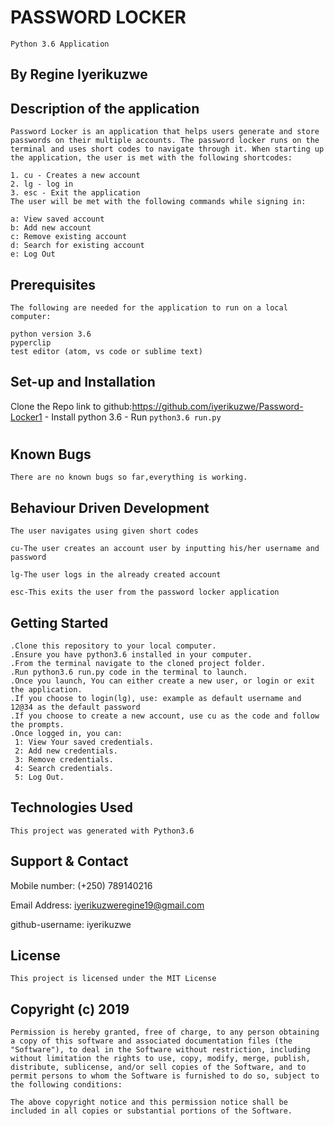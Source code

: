 # PASSWORD LOCKER
    Python 3.6 Application

## By Regine Iyerikuzwe
## Description of the application
    Password Locker is an application that helps users generate and store passwords on their multiple accounts. The password locker runs on the terminal and uses short codes to navigate through it. When starting up the application, the user is met with the following shortcodes:

    1. cu - Creates a new account
    2. lg - log in
    3. esc - Exit the application
    The user will be met with the following commands while signing in:

    a: View saved account
    b: Add new account
    c: Remove existing account
    d: Search for existing account
    e: Log Out
## Prerequisites
    The following are needed for the application to run on a local computer:

    python version 3.6
    pyperclip
    test editor (atom, vs code or sublime text)
## Set-up and Installation
 Clone the Repo link to github:https://github.com/iyerikuzwe/Password-Locker1
    - Install python 3.6
    - Run `python3.6 run.py`
# 
## Known Bugs
    There are no known bugs so far,everything is working.

## Behaviour Driven Development
    The user navigates using given short codes 

    cu-The user creates an account user by inputting his/her username and password 

    lg-The user logs in the already created account 

    esc-This exits the user from the password locker application 
## Getting Started
    .Clone this repository to your local computer.
    .Ensure you have python3.6 installed in your computer.
    .From the terminal navigate to the cloned project folder.
    .Run python3.6 run.py code in the terminal to launch.
    .Once you launch, You can either create a new user, or login or exit the application.
    .If you choose to login(lg), use: example as default username and 12@34 as the default password
    .If you choose to create a new account, use cu as the code and follow the prompts.
    .Once logged in, you can:
     1: View Your saved credentials.
     2: Add new credentials.
     3: Remove credentials.
     4: Search credentials.
     5: Log Out.
## Technologies Used
    This project was generated with Python3.6

## Support & Contact
Mobile number: (+250) 789140216

Email Address: iyerikuzweregine19@gmail.com

github-username: iyerikuzwe



## License
    This project is licensed under the MIT License

## Copyright (c) 2019
    Permission is hereby granted, free of charge, to any person obtaining a copy of this software and associated documentation files (the "Software"), to deal in the Software without restriction, including without limitation the rights to use, copy, modify, merge, publish, distribute, sublicense, and/or sell copies of the Software, and to permit persons to whom the Software is furnished to do so, subject to the following conditions:

    The above copyright notice and this permission notice shall be included in all copies or substantial portions of the Software.
